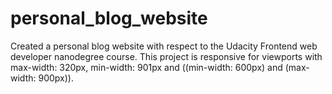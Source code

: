 # personal_blog_website
Created a personal blog website with respect to the Udacity Frontend web developer nanodegree course. 
This project is responsive for viewports with max-width: 320px, min-width: 901px and ((min-width: 600px) and (max-width: 900px)).
